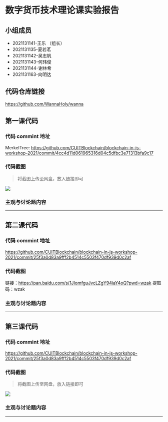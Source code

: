 # 数字货币技术理论课实验报告

## 小组成员

- 2021131141-王乐 （组长）
- 2021131135-夏若茗
- 2021131142-吴志帆
- 2021131143-何玮俊
- 2021131144-谢林希
- 2021131163-向明达 


## 代码仓库链接

https://github.com/WannaHoly/wanna



## 第一课代码


### 代码 commint 地址

MerkelTree:
https://github.com/CUITBlockchain/blockchain-in-js-workshop-2021/commit/4cc4d11d061965316d04c5dfbc3e71313bfa9c17


### 代码截图

> 将截图上传至网盘，放入链接即可

![](链接)


### 主观与讨论题内容

---



## 第二课代码


### 代码 commint 地址

https://github.com/CUITBlockchain/blockchain-in-js-workshop-2021/commit/25f3a0d83a9fff2b4514c5503f470df939d0c2af


### 代码截图

链接：https://pan.baidu.com/s/1JIomfguJvcLZgY94iaY4oQ?pwd=wzak 
提取码：wzak


### 主观与讨论题内容

---


## 第三课代码


### 代码 commint 地址

https://github.com/CUITBlockchain/blockchain-in-js-workshop-2021/commit/25f3a0d83a9fff2b4514c5503f470df939d0c2af


### 代码截图

> 将截图上传至网盘，放入链接即可

![](链接)


### 主观与讨论题内容



---
